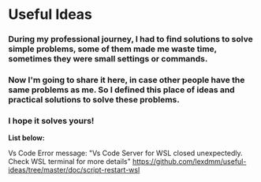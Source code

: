 # Useful Ideas

### During my professional journey, I had to find solutions to solve simple problems, some of them made me waste time, sometimes they were small settings or commands.

### Now I'm going to share it here, in case other people have the same problems as me. So I defined this place of ideas and practical solutions to solve these problems.

### I hope it solves yours!

**List below:**

Vs Code Error message: "Vs Code Server for WSL closed unexpectedly. Check WSL terminal for more details" 
https://github.com/lexdmm/useful-ideas/tree/master/doc/script-restart-wsl
